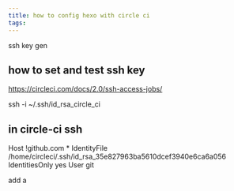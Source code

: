 ```yaml
---
title: how to config hexo with circle ci
tags:
---
```

ssh key gen

## how to set and test ssh key
https://circleci.com/docs/2.0/ssh-access-jobs/

ssh -i ~/.ssh/id_rsa_circle_ci

## in circle-ci ssh 
Host !github.com *
IdentityFile /home/circleci/.ssh/id_rsa_35e827963ba5610dcef3940e6ca6a056
IdentitiesOnly yes
User git

add a 